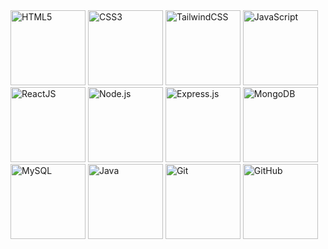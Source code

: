 <!DOCTYPE html>
<html lang="en">
<head>
<!--     <meta charset="UTF-8">
    <meta name="viewport" content="width=device-width, initial-scale=1.0">
    <title>Icon Layout</title>
    <style>
        .icon-container {
            display: flex;
            flex-wrap: wrap;
            justify-content: space-around;
        }
        .icon-container img {
            margin: 10px;
        }
    </style> -->
</head>
<body>

<div class="icon-container">
    <img src="https://cdn.jsdelivr.net/gh/devicons/devicon/icons/html5/html5-original.svg" height="120" alt="HTML5"/>
    <img src="https://cdn.jsdelivr.net/gh/devicons/devicon/icons/css3/css3-original.svg" height="120" alt="CSS3"/>
    <img src="https://upload.wikimedia.org/wikipedia/commons/d/d5/Tailwind_CSS_Logo.svg" height="120" alt="TailwindCSS"/>
    <img src="https://cdn.jsdelivr.net/gh/devicons/devicon/icons/javascript/javascript-original.svg" height="120" alt="JavaScript"/>
    <img src="https://cdn.jsdelivr.net/gh/devicons/devicon/icons/react/react-original.svg" height="120" alt="ReactJS"/>
    <img src="https://cdn.jsdelivr.net/gh/devicons/devicon/icons/nodejs/nodejs-original.svg" height="120" alt="Node.js"/>
    <img src="https://cdn.jsdelivr.net/gh/devicons/devicon/icons/express/express-original.svg" height="120" alt="Express.js"/>
    <img src="https://cdn.jsdelivr.net/gh/devicons/devicon/icons/mongodb/mongodb-original.svg" height="120" alt="MongoDB"/>
    <img src="https://cdn.jsdelivr.net/gh/devicons/devicon/icons/mysql/mysql-original.svg" height="120" alt="MySQL"/>
    <img src="https://cdn.jsdelivr.net/gh/devicons/devicon/icons/java/java-original.svg" height="120" alt="Java"/>
    <img src="https://cdn.jsdelivr.net/gh/devicons/devicon/icons/git/git-original.svg" height="120" alt="Git"/>
    <img src="https://cdn.jsdelivr.net/gh/devicons/devicon/icons/github/github-original.svg" height="120" alt="GitHub"/>
</div>

</body>
</html>
